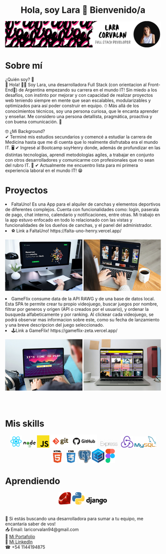 <h1 align="center"> Hola, soy Lara 👋 Bienvenido/a</h1>
<img src="Banner para Linkedin.png"/>
<h1 align="flex-start">
   Sobre mí
</h1>
<p align="left">
¿Quién soy? 👀 <br/>
🔹 Hola! 🙋‍♀️ Soy Lara, una desarrolladora Full Stack (con orientacion al Front-End🤪) de Argentina empezando su carrera en el mundo IT! Sin miedo a los desafíos, con instinto por mejorar y con capacidad de realizar proyectos web teniendo siempre en mente que sean escalables, modularizables y optimizados para así poder construir en equipo. ⏱ Más allá de los conocimientos técnicos, soy una persona curiosa, que le encanta aprender y enseñar. Me considero una persona detallista, pragmática, proactiva y con buena comunicación. 📣

🤓 ¿Mi Background? <br/>
✔ Terminé mis estudios secundarios y comencé a estudiar la carrera de Medicina hasta que me di cuenta que lo realmente disfrutaba era el mundo IT. 🖥
✔ Ingresé al Bootcamp soyHenry donde, además de profundizar en las distintas tecnologías, aprendí metodologías agiles, a trabajar en conjunto con otros desarrolladores y comunicarme con profesionales que no sean del rubro IT. 👥
✔ Actualmente me encuentro lista para mi primera experiencia laboral en el mundo IT! 😁

<h1>Proyectos</h1>

<li>
FaltaUno! Es una App para el alquiler de canchas y elementos deportivos de diferentes complejos. Cuenta con funcionalidades como: login, paserala de pago, chat interno, calendario y notificaciones, entre otras. Mi trabajo en la app estuvo enfocado en todo lo relacionado con las vistas y funcionalidades de los dueños de canchas, y el panel del administrador.
<li/>
⚽ Link a FaltaUno! https://falta-uno-henry.vercel.app/
<br/>
<p align="center">
<img src="falta uno miniatura.PNG" atl="foto"/>  <img src="falta uno miniatura 2.PNG"/>
</p>

<li>
GameFlix consume data de la API RAWG y de una base de datos local. Esta SPA te permite crear tu propio videojuego, buscar juegos por nombre, filtrar por generos y origen (API o creados por el usuario), y ordenar la busqueda alfabeticamente y por ranking. Al clickear cada videojuego, se podrá observar mas informacion sobre este, como su fecha de lanzamiento y una breve descripcion del juego seleccionado.
<li/>
🕹Link a GameFlix! https://gameflix-zeta.vercel.app/
<br/>
<p align="center">
<img src="gameflix miniatura.PNG" atl="foto"/>  <img src="gameflix miniatura 2.PNG"/>
</p>

<br/>
<br/>

<h1>Mis skills</h1>
<div align="center">
   <img width="40" src=react.png/>
   <img width="40" src="./NODE.png"/>
   <img width="40" src="./javascript.png"/>
   <img width="150" src="./git.png"/>
  
   <img width="70" src="./expressjs.png"/>
   <img width="40" src="./redux.png"/>
  
   <img width="70" src="./mysql.png"/>
   <img width="40" src="./hmtl.png"/>
   <img width="40" src="./css.png"/>
   <img width="40" src="./postgres.png"/>
   <img width="40" src="./sequelize.png"/>
   <img width="30" src="./figma.png"/>
   
</div>

<h1>Aprendiendo</h1>
<div align="center">
<img width="40" src="ruby.png"/>
<img width="40" src="phyton.png"/>
<img width="70" src="django.png"/>
</div>

<br/>
<br/>
🔔 Si estás buscando una desarrolladora para sumar a tu equipo, me encantaría saber de vos! 
<br/>
📤 Email: laricorvalan94@gmail.com
<br/>
💼 <a href="https://laracorvalan-portfolio.vercel.app/">Mi Portafolio</a>
<br/>
👥 <a href="https://www.linkedin.com/in/lara-corvalan-fullstack/">Mi LinkedIn</a>
<br/>
☎ +54 1144194875
</p>



